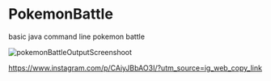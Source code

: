 # PokemonBattle
basic java command line pokemon battle

![pokemonBattleOutputScreenshoot](https://user-images.githubusercontent.com/32411021/82837846-fe00af80-9ed2-11ea-8ed0-4c9434b862e8.png)

https://www.instagram.com/p/CAiyJBbAO3I/?utm_source=ig_web_copy_link
